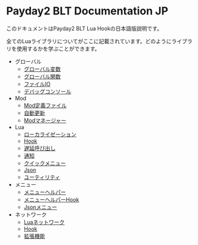 # Payday2 BLT Documentation JP

このドキュメントはPayday2 BLT Lua Hookの日本語版説明です。  

全てのLuaライブラリについてがここに記載されています。どのようにライブラリを使用するかを学ぶことができます。

- グローバル
	- [グローバル変数](globals/variables.md)
	- [グローバル関数](globals/functions.md)
	- [ファイルIO](globals/file.md)
	- [デバッグコンソール](globals/console.md)
- Mod
	- [Mod定義ファイル](mods/definition.md)
	- [自動更新](mods/updates.md)
	- [Modマネージャー](mods/manager.md)
- Lua
	- [ローカライゼーション](lua/localization.md)
	- [Hook](lua/hooks.md)
	- [遅延呼び出し](lua/delayed_calls.md)
	- [通知](lua/notifications.md)
	- [クイックメニュー](lua/quick_menu.md)
	- [Json](lua/json.md)
	- [ユーティリティ](lua/utils.md)
- メニュー
	- [メニューヘルパー](lua/menu/menu_helper.md)
	- [メニューヘルパーHook](lua/menu/menu_helper_hooks.md)
	- [Jsonメニュー](lua/menu/json_menu.md)
- ネットワーク
	- [Luaネットワーク](lua/network/network.md)
	- [Hook](lua/network/hooks.md)
	- [拡張機能](lua/network/extensions.md)
